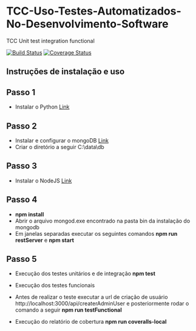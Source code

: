# TCC-Uso-Testes-Automatizados-No-Desenvolvimento-Software
TCC Unit test integration functional

[![Build Status](https://travis-ci.org/isnack/tcc-testes-automatizados.svg?branch=master)](https://travis-ci.org/isnack/tcc-testes-automatizados) [![Coverage Status](https://coveralls.io/repos/github/isnack/tcc-testes-automatizados/badge.svg?branch=master)](https://coveralls.io/github/isnack/tcc-testes-automatizados?branch=master)

## Instruções de instalação e uso

## Passo 1 
* Instalar o Python
[Link](https://www.python.org/downloads/)

## Passo 2 
* Instalar e configurar o mongoDB
[Link](https://www.mongodb.com/download-center)
* Criar o diretório a seguir 
C:\data\db

## Passo 3 
* Instalar o NodeJS
[Link](https://nodejs.org/en/download/)

## Passo 4 
* **npm install** 
* Abrir o arquivo mongod.exe encontrado na pasta bin da instalação do mongodb
* Em janelas separadas executar os seguintes comandos
**npm run restServer** e
**npm start**

## Passo 5
* Execução dos testes unitários e de integração
**npm test**
* Execução dos testes funcionais

* Antes de realizar o teste executar a url de criação de usuário http://localhost:3000/api/createrAdminUser e posteriormente rodar o comando a seguir 
**npm run testFunctional**

* Execução do relatório de cobertura
**npm run coveralls-local**
